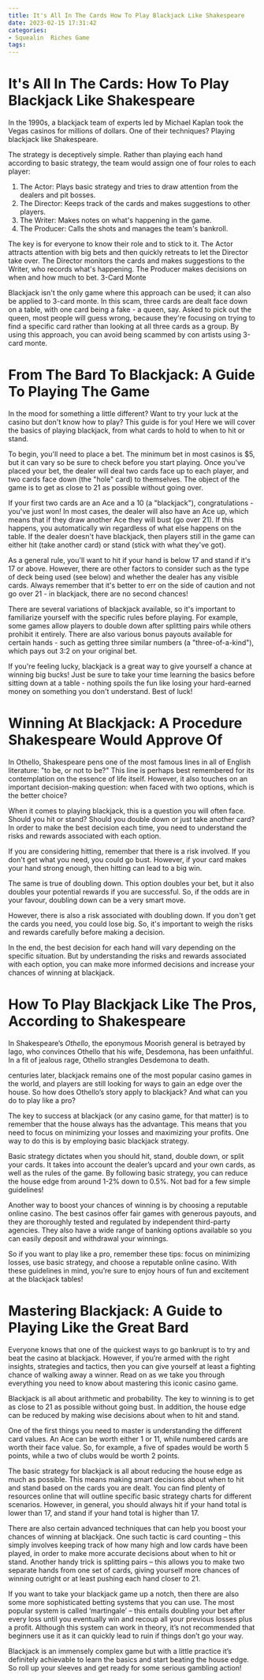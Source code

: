 ```yaml
---
title: It's All In The Cards How To Play Blackjack Like Shakespeare
date: 2023-02-15 17:31:42
categories:
- Squealin  Riches Game
tags:
---
```



#  It's All In The Cards: How To Play Blackjack Like Shakespeare

In the 1990s, a blackjack team of experts led by Michael Kaplan took the Vegas casinos for millions of dollars. One of their techniques? Playing blackjack like Shakespeare.

The strategy is deceptively simple. Rather than playing each hand according to basic strategy, the team would assign one of four roles to each player:
1) The Actor: Plays basic strategy and tries to draw attention from the dealers and pit bosses.
2) The Director: Keeps track of the cards and makes suggestions to other players.
3) The Writer: Makes notes on what's happening in the game.
4) The Producer: Calls the shots and manages the team's bankroll.

The key is for everyone to know their role and to stick to it. The Actor attracts attention with big bets and then quickly retreats to let the Director take over. The Director monitors the cards and makes suggestions to the Writer, who records what's happening. The Producer makes decisions on when and how much to bet.
3-Card Monte

   Blackjack isn't the only game where this approach can be used; it can also be applied to 3-card monte. In this scam, three cards are dealt face down on a table, with one card being a fake - a queen, say. Asked to pick out the queen, most people will guess wrong, because they're focusing on trying to find a specific card rather than looking at all three cards as a group. By using this approach, you can avoid being scammed by con artists using 3-card monte.

#  From The Bard To Blackjack: A Guide To Playing The Game

In the mood for something a little different? Want to try your luck at the casino but don't know how to play? This guide is for you! Here we will cover the basics of playing blackjack, from what cards to hold to when to hit or stand.

To begin, you'll need to place a bet. The minimum bet in most casinos is $5, but it can vary so be sure to check before you start playing. Once you've placed your bet, the dealer will deal two cards face up to each player, and two cards face down (the "hole" card) to themselves. The object of the game is to get as close to 21 as possible without going over.

If your first two cards are an Ace and a 10 (a "blackjack"), congratulations - you've just won! In most cases, the dealer will also have an Ace up, which means that if they draw another Ace they will bust (go over 21). If this happens, you automatically win regardless of what else happens on the table. If the dealer doesn't have blackjack, then players still in the game can either hit (take another card) or stand (stick with what they've got).

As a general rule, you'll want to hit if your hand is below 17 and stand if it's 17 or above. However, there are other factors to consider such as the type of deck being used (see below) and whether the dealer has any visible cards. Always remember that it's better to err on the side of caution and not go over 21 - in blackjack, there are no second chances!

There are several variations of blackjack available, so it's important to familiarize yourself with the specific rules before playing. For example, some games allow players to double down after splitting pairs while others prohibit it entirely. There are also various bonus payouts available for certain hands - such as getting three similar numbers (a "three-of-a-kind"), which pays out 3:2 on your original bet.

If you're feeling lucky, blackjack is a great way to give yourself a chance at winning big bucks! Just be sure to take your time learning the basics before sitting down at a table - nothing spoils the fun like losing your hard-earned money on something you don't understand. Best of luck!

#  Winning At Blackjack: A Procedure Shakespeare Would Approve Of

In Othello, Shakespeare pens one of the most famous lines in all of English literature: "to be, or not to be?" This line is perhaps best remembered for its contemplation on the essence of life itself. However, it also touches on an important decision-making question: when faced with two options, which is the better choice?

When it comes to playing blackjack, this is a question you will often face. Should you hit or stand? Should you double down or just take another card? In order to make the best decision each time, you need to understand the risks and rewards associated with each option.

If you are considering hitting, remember that there is a risk involved. If you don't get what you need, you could go bust. However, if your card makes your hand strong enough, then hitting can lead to a big win.

The same is true of doubling down. This option doubles your bet, but it also doubles your potential rewards if you are successful. So, if the odds are in your favour, doubling down can be a very smart move.

However, there is also a risk associated with doubling down. If you don't get the cards you need, you could lose big. So, it's important to weigh the risks and rewards carefully before making a decision.

In the end, the best decision for each hand will vary depending on the specific situation. But by understanding the risks and rewards associated with each option, you can make more informed decisions and increase your chances of winning at blackjack.

#  How To Play Blackjack Like The Pros, According to Shakespeare

In Shakespeare’s <i>Othello</i>, the eponymous Moorish general is betrayed by Iago, who convinces Othello that his wife, Desdemona, has been unfaithful. In a fit of jealous rage, Othello strangles Desdemona to death.

 centuries later, blackjack remains one of the most popular casino games in the world, and players are still looking for ways to gain an edge over the house. So how does Othello’s story apply to blackjack? And what can you do to play like a pro?

The key to success at blackjack (or any casino game, for that matter) is to remember that the house always has the advantage. This means that you need to focus on minimizing your losses and maximizing your profits. One way to do this is by employing basic blackjack strategy.

Basic strategy dictates when you should hit, stand, double down, or split your cards. It takes into account the dealer’s upcard and your own cards, as well as the rules of the game. By following basic strategy, you can reduce the house edge from around 1-2% down to 0.5%. Not bad for a few simple guidelines!

Another way to boost your chances of winning is by choosing a reputable online casino. The best casinos offer fair games with generous payouts, and they are thoroughly tested and regulated by independent third-party agencies. They also have a wide range of banking options available so you can easily deposit and withdrawal your winnings.

So if you want to play like a pro, remember these tips: focus on minimizing losses, use basic strategy, and choose a reputable online casino. With these guidelines in mind, you’re sure to enjoy hours of fun and excitement at the blackjack tables!

#  Mastering Blackjack: A Guide to Playing Like the Great Bard

Everyone knows that one of the quickest ways to go bankrupt is to try and beat the casino at blackjack. However, if you’re armed with the right insights, strategies and tactics, then you can give yourself at least a fighting chance of walking away a winner. Read on as we take you through everything you need to know about mastering this iconic casino game.

Blackjack is all about arithmetic and probability. The key to winning is to get as close to 21 as possible without going bust. In addition, the house edge can be reduced by making wise decisions about when to hit and stand.

One of the first things you need to master is understanding the different card values. An Ace can be worth either 1 or 11, while numbered cards are worth their face value. So, for example, a five of spades would be worth 5 points, while a two of clubs would be worth 2 points.

The basic strategy for blackjack is all about reducing the house edge as much as possible. This means making smart decisions about when to hit and stand based on the cards you are dealt. You can find plenty of resources online that will outline specific basic strategy charts for different scenarios. However, in general, you should always hit if your hand total is lower than 17, and stand if your hand total is higher than 17.

There are also certain advanced techniques that can help you boost your chances of winning at blackjack. One such tactic is card counting – this simply involves keeping track of how many high and low cards have been played, in order to make more accurate decisions about when to hit or stand. Another handy trick is splitting pairs – this allows you to make two separate hands from one set of cards, giving yourself more chances of winning outright or at least pushing each hand closer to 21.

If you want to take your blackjack game up a notch, then there are also some more sophisticated betting systems that you can use. The most popular system is called ‘martingale’ – this entails doubling your bet after every loss until you eventually win and recoup all your previous losses plus a profit. Although this system can work in theory, it’s not recommended that beginners use it as it can quickly lead to ruin if things don’t go your way.

Blackjack is an immensely complex game but with a little practice it’s definitely achievable to learn the basics and start beating the house edge. So roll up your sleeves and get ready for some serious gambling action!